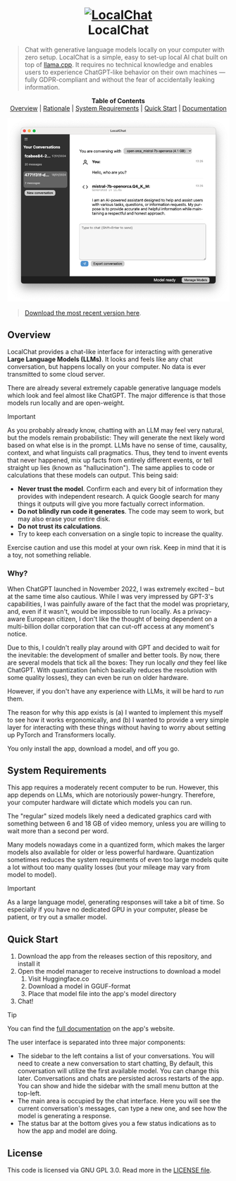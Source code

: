 <h1 align="center">
  <a href="https://github.com/nathanlesage/local-chat">
    <img src="https://raw.githubusercontent.com/nathanlesage/local-chat/master/static/png/64x64.png" alt="LocalChat"/>
  </a><br>
  LocalChat
</h1>

> Chat with generative language models locally on your computer with zero setup. LocalChat is a simple, easy to set-up local AI chat built on top of [llama.cpp](https://github.com/ggerganov/llama.cpp). It requires no technical knowledge and enables users to experience ChatGPT-like behavior on their own machines — fully GDPR-compliant and without the fear of accidentally leaking information.

<p align="center">
  <strong>Table of Contents</strong><br>
  <a href="#overview">Overview</a> |
  <a href="#why">Rationale</a> |
  <a href="#system-requirements">System Requirements</a> |
  <a href="#quick-start">Quick Start</a> |
  <a href="https://nathanlesage.github.io/local-chat/#documentation">Documentation</a>
</p>

![An impression of LocalChat running OpenOrca Mistral 7b quantized](./static/screenshot.png)

> [Download the most recent version here](https://github.com/nathanlesage/local-chat/releases).

## Overview

LocalChat provides a chat-like interface for interacting with generative **Large Language Models (LLMs)**. It looks and feels like any chat conversation, but happens locally on your computer. No data is ever transmitted to some cloud server.

There are already several extremely capable generative language models which look and feel almost like ChatGPT. The major difference is that those models run locally and are open-weight.

> [!IMPORTANT]
> As you probably already know, chatting with an LLM may feel very natural, but the models remain probabilistic: They will generate the next likely word based on what else is in the prompt. LLMs have no sense of time, causality, context, and what linguists call pragmatics. Thus, they tend to invent events that never happened, mix up facts from entirely different events, or tell straight up lies (known as "hallucination"). The same applies to code or calculations that these models can output. This being said:
> * **Never trust the model**. Confirm each and every bit of information they provides with independent research. A quick Google search for many things it outputs will give you more factually correct information.
> * **Do not blindly run code it generates**. The code may seem to work, but may also erase your entire disk.
> * **Do not trust its calculations**.
> * Try to keep each conversation on a single topic to increase the quality.
>
> Exercise caution and use this model at your own risk. Keep in mind that it is a toy, not something reliable.

### Why?

When ChatGPT launched in November 2022, I was extremely excited – but at the same time also cautious. While I was very impressed by GPT-3's capabilities, I was painfully aware of the fact that the model was proprietary, and, even if it wasn't, would be impossible to run locally. As a privacy-aware European citizen, I don't like the thought of being dependent on a multi-billion dollar corporation that can cut-off access at any moment's notice.

Due to this, I couldn't really play around with GPT and decided to wait for the inevitable: the development of smaller and better tools. By now, there are several models that tick all the boxes: They run locally *and* they feel like ChatGPT. With quantization (which basically reduces the resolution with some quality losses), they can even be run on older hardware.

However, if you don't have any experience with LLMs, it will be hard to *run* them.

The reason for why this app exists is (a) I wanted to implement this myself to see how it works ergonomically, and (b) I wanted to provide a very simple layer for interacting with these things without having to worry about setting up PyTorch and Transformers locally.

You only install the app, download a model, and off you go.

## System Requirements

This app requires a moderately recent computer to be run. However, this app depends on LLMs, which are notoriously power-hungry. Therefore, your computer hardware will dictate which models you can run.

The "regular" sized models likely need a dedicated graphics card with something between 6 and 18 GB of video memory, unless you are willing to wait more than a second per word.

Many models nowadays come in a quantized form, which makes the larger models also available for older or less powerful hardware. Quantization sometimes reduces the system requirements of even too large models quite a lot without too many quality losses (but your mileage may vary from model to model).

> [!IMPORTANT]
> As a large language model, generating responses will take a bit of time. So especially if you have no dedicated GPU in your computer, please be patient, or try out a smaller model.

## Quick Start

1. Download the app from the releases section of this repository, and install it
2. Open the model manager to receive instructions to download a model
   1. Visit Huggingface.co
   2. Download a model in GGUF-format
   3. Place that model file into the app's model directory
3. Chat!

> [!TIP]
> You can find the [full documentation](https://nathanlesage.github.io/local-chat/#documentation) on the app's website.

The user interface is separated into three major components:

* The sidebar to the left contains a list of your conversations. You will need to create a new conversation to start chatting, By default, this conversation will utilize the first available model. You can change this later. Conversations and chats are persisted across restarts of the app. You can show and hide the sidebar with the small menu button at the top-left.
* The main area is occupied by the chat interface. Here you will see the current conversation's messages, can type a new one, and see how the model is generating a response.
* The status bar at the bottom gives you a few status indications as to how the app and model are doing.

## License

This code is licensed via GNU GPL 3.0. Read more in the [LICENSE file](./LICENSE).
